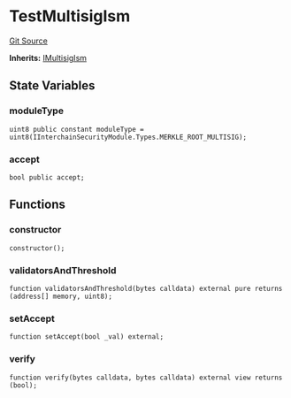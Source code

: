 # TestMultisigIsm
[Git Source](https://github.com/hyperlane-xyz/hyperlane-monorepo/blob/60f321f452052881dce4e22999022e11fc117456/contracts/test/TestMultisigIsm.sol)

**Inherits:**
[IMultisigIsm](/contracts/interfaces/isms/IMultisigIsm.sol/interface.IMultisigIsm.md)


## State Variables
### moduleType

```solidity
uint8 public constant moduleType = uint8(IInterchainSecurityModule.Types.MERKLE_ROOT_MULTISIG);
```


### accept

```solidity
bool public accept;
```


## Functions
### constructor


```solidity
constructor();
```

### validatorsAndThreshold


```solidity
function validatorsAndThreshold(bytes calldata) external pure returns (address[] memory, uint8);
```

### setAccept


```solidity
function setAccept(bool _val) external;
```

### verify


```solidity
function verify(bytes calldata, bytes calldata) external view returns (bool);
```

